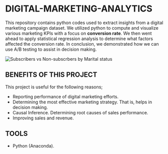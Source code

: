 # DIGITAL-MARKETING-ANALYTICS
This repository contains python codes used to extract insights from a digital marketing campaign dataset.
We utilized python to compute and visualize various marketing KPIs with a focus on <b>conversion rate</b>. We then went ahead to apply statistical regression analysis to determine what factors affected the conversion rate. In conclusion, we demonstrated how we can use A/B testing to assist in decision making.  

![Subscribers vs Non-subscrbers by Marital status](https://github.com/user-attachments/assets/9fbe0791-63a6-408f-9e03-49cba20ad769)

## BENEFITS OF THIS PROJECT
This project is useful for the following reasons;
- Reporting performance of digital marketing efforts.
- Determining the most effective marketing strategy. That is, helps in decision making.
- Causal Inference. Determining root causes of sales performance.
- Improving sales and revenue.

## TOOLS
- Python (Anaconda).


  

